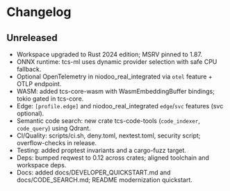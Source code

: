 # Changelog

## Unreleased
- Workspace upgraded to Rust 2024 edition; MSRV pinned to 1.87.
- ONNX runtime: tcs-ml uses dynamic provider selection with safe CPU fallback.
- Optional OpenTelemetry in niodoo_real_integrated via `otel` feature + OTLP endpoint.
- WASM: added tcs-core-wasm with WasmEmbeddingBuffer bindings; tokio gated in tcs-core.
- Edge: `[profile.edge]` and niodoo_real_integrated `edge`/`svc` features (svc optional).
- Semantic code search: new crate tcs-code-tools (`code_indexer`, `code_query`) using Qdrant.
- CI/Quality: scripts/ci.sh, deny.toml, nextest.toml, security script; overflow-checks in release.
- Testing: added proptest invariants and a cargo-fuzz target.
- Deps: bumped reqwest to 0.12 across crates; aligned toolchain and workspace deps.
- Docs: added docs/DEVELOPER_QUICKSTART.md and docs/CODE_SEARCH.md; README modernization quickstart.
